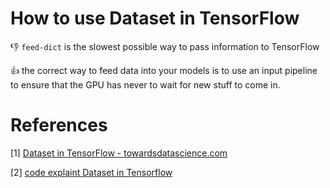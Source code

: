 # How to use Dataset in TensorFlow
:-1: ``feed-dict`` is the slowest possible way to pass information to TensorFlow

:+1: the correct way to feed data into your models is to use an input pipeline to ensure that the GPU has never to wait for new stuff to come in.


# References
[1] [Dataset in TensorFlow - towardsdatascience.com](https://towardsdatascience.com/how-to-use-dataset-in-tensorflow-c758ef9e4428)

[2] [code explaint Dataset in Tensorflow](https://github.com/FrancescoSaverioZuppichini/Tensorflow-Dataset-Tutorial/blob/master/dataset_tutorial.ipynb)